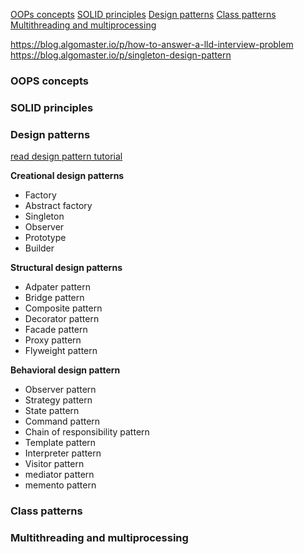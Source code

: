 [OOPs concepts](#oops-concepts)
[SOLID principles](#solid-principles)
[Design patterns](#design-patterns)
[Class patterns](#class-patterns)
[Multithreading and multiprocessing](#multithreading-and-multiprocessing)


https://blog.algomaster.io/p/how-to-answer-a-lld-interview-problem
https://blog.algomaster.io/p/singleton-design-pattern



### OOPS concepts

### SOLID principles

### Design patterns

[read design pattern tutorial](https://www.geeksforgeeks.org/software-design-patterns/)

**Creational design patterns**

- Factory
- Abstract factory
- Singleton
- Observer
- Prototype
- Builder

**Structural design patterns**

- Adpater pattern
- Bridge pattern
- Composite pattern
- Decorator pattern
- Facade pattern
- Proxy pattern
- Flyweight pattern

**Behavioral design pattern**

- Observer pattern
- Strategy pattern
- State pattern
- Command pattern
- Chain of responsibility pattern
- Template pattern
- Interpreter pattern
- Visitor pattern
- mediator pattern
- memento pattern

### Class patterns

### Multithreading and multiprocessing
